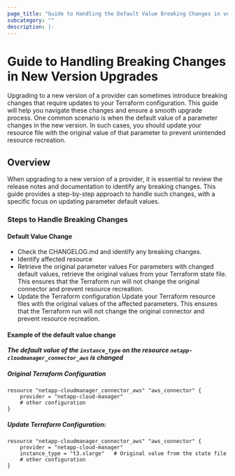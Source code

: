 ```yaml
---
page_title: "Guide to Handling the Default Value Breaking Changes in version 24.11.1"
subcategory: ""
description: |-
---
```


# Guide to Handling Breaking Changes in New Version Upgrades
Upgrading to a new version of a provider can sometimes introduce breaking changes that require updates to your Terraform configuration. This guide will help you navigate these changes and ensure a smooth upgrade process. One common scenario is when the default value of a parameter changes in the new version. In such cases, you should update your resource file with the original value of that parameter to prevent unintended resource recreation.

## Overview
When upgrading to a new version of a provider, it is essential to review the release notes and documentation to identify any breaking changes. This guide provides a step-by-step approach to handle such changes, with a specific focus on updating parameter default values.

### Steps to Handle Breaking Changes

#### Default Value Change
* Check the CHANGELOG.md and identify any breaking changes.
* Identify affected resource
* Retrieve the original parameter values
For parameters with changed default values, retrieve the original values from your Terraform state file. This ensures that the Terraform run will not change the original connector and prevent resource recreation.
* Update the Terraform configuration
Update your Terraform resource files with the original values of the affected parameters. This ensures that the Terraform run will not change the original connector and prevent resource recreation.

#### Example of the default value change
***The default value of the `instance_type` on the resource `netapp-cloudmanager_connector_aws` is changed***

##### Original Terraform Configuration
```
resource "netapp-cloudmanager_connector_aws" "aws_connector" {
    provider = "netapp-cloud-manager"
    # other configuration
}
```
##### Update Terraform Configuration:
```
resource "netapp-cloudmanager_connector_aws" "aws_connector" {
    provider = "netapp-cloud-manager"
    instance_type = "t3.xlarge"   # Original value from the state file
    # other configuration
}
```


